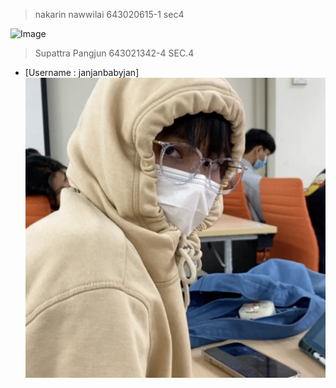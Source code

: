 >nakarin nawwilai 643020615-1 sec4
<img src="https://scontent.fkkc4-1.fna.fbcdn.net/v/t1.15752-9/410223520_1610596182680206_8166972127277865011_n.jpg?_nc_cat=108&ccb=1-7&_nc_sid=8cd0a2&_nc_eui2=AeH4PFztgVEulgUQhGRPwq-7c7kkCocDmtxzuSQKhwOa3GrrsZ3mK7sLRIAhqks47CY5R-h4XJBiQZefZmXgNof9&_nc_ohc=BunONfOqNk4AX_m4Xja&_nc_oc=AQkJJ-T21tjSozpdK4aPYgfM-YPFsSe3gaIH0UsgHWrccMKUDNxrM9OOd24B26aP3lZFzNe7y_pHK-ERi0aR_t0g&_nc_ht=scontent.fkkc4-1.fna&oh=03_AdRmf777ZjKBtY7I81Gu1zXWp7vQ2xW_rEUPGeHqdwezWA&oe=65A87AD5" alt="Image" width="250" height="400">


>Supattra Pangjun 643021342-4 SEC.4
- [Username : janjanbabyjan] 
![MEMBER 2](./media/jan.jpg)